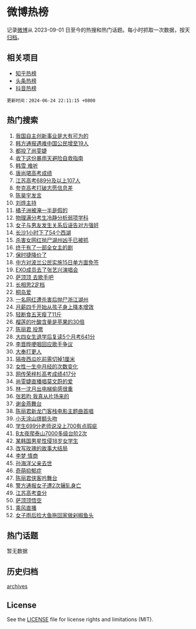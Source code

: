 # 微博热榜

记录[微博](https://www.weibo.com)从 2023-09-01 日至今的热搜和热门话题。每小时抓取一次数据，按天[归档](archives)。

## 相关项目

- [知乎热榜](https://github.com/hotarchive/zhihu)
- [头条热榜](https://github.com/hotarchive/toutiao)
- [抖音热榜](https://github.com/hotarchive/douyin)


`更新时间：2024-06-24 22:11:15 +0800`

## 热门搜索

1. [我国自主创新事业是大有可为的](https://m.weibo.cn/search?containerid=100103type%3D1%26t%3D10%26q%3D%23%E6%88%91%E5%9B%BD%E8%87%AA%E4%B8%BB%E5%88%9B%E6%96%B0%E4%BA%8B%E4%B8%9A%E6%98%AF%E5%A4%A7%E6%9C%89%E5%8F%AF%E4%B8%BA%E7%9A%84%23&stream_entry_id=51&isnewpage=1&extparam=seat%3D1%26filter_type%3Drealtimehot%26stream_entry_id%3D51%26c_type%3D51%26q%3D%2523%25E6%2588%2591%25E5%259B%25BD%25E8%2587%25AA%25E4%25B8%25BB%25E5%2588%259B%25E6%2596%25B0%25E4%25BA%258B%25E4%25B8%259A%25E6%2598%25AF%25E5%25A4%25A7%25E6%259C%2589%25E5%258F%25AF%25E4%25B8%25BA%25E7%259A%2584%2523%26pos%3D0%26cate%3D10103%26dgr%3D0%26display_time%3D1719238274%26pre_seqid%3D17192382743210303739)
1. [韩方通报遇难中国公民增至19人](https://m.weibo.cn/search?containerid=100103type%3D1%26t%3D10%26q%3D%23%E9%9F%A9%E6%96%B9%E9%80%9A%E6%8A%A5%E9%81%87%E9%9A%BE%E4%B8%AD%E5%9B%BD%E5%85%AC%E6%B0%91%E5%A2%9E%E8%87%B319%E4%BA%BA%23&stream_entry_id=31&isnewpage=1&extparam=seat%3D1%26band_rank%3D1%26c_type%3D31%26realpos%3D1%26dgr%3D0%26cate%3D5001%26stream_entry_id%3D31%26flag%3D2%26pos%3D0%26q%3D%2523%25E9%259F%25A9%25E6%2596%25B9%25E9%2580%259A%25E6%258A%25A5%25E9%2581%2587%25E9%259A%25BE%25E4%25B8%25AD%25E5%259B%25BD%25E5%2585%25AC%25E6%25B0%2591%25E5%25A2%259E%25E8%2587%25B319%25E4%25BA%25BA%2523%26lcate%3D5001%26filter_type%3Drealtimehot%26display_time%3D1719238274%26pre_seqid%3D17192382743210303739)
1. [都投了尚雯婕](https://m.weibo.cn/search?containerid=100103type%3D1%26t%3D10%26q%3D%23%E9%83%BD%E6%8A%95%E4%BA%86%E5%B0%9A%E9%9B%AF%E5%A9%95%23&stream_entry_id=31&isnewpage=1&extparam=seat%3D1%26band_rank%3D2%26c_type%3D31%26realpos%3D2%26dgr%3D0%26cate%3D5001%26stream_entry_id%3D31%26flag%3D2%26pos%3D1%26q%3D%2523%25E9%2583%25BD%25E6%258A%2595%25E4%25BA%2586%25E5%25B0%259A%25E9%259B%25AF%25E5%25A9%2595%2523%26lcate%3D5001%26filter_type%3Drealtimehot%26display_time%3D1719238274%26pre_seqid%3D17192382743210303739)
1. [收下这份暴雨天避险自救指南](https://m.weibo.cn/search?containerid=100103type%3D1%26t%3D10%26q%3D%23%E6%94%B6%E4%B8%8B%E8%BF%99%E4%BB%BD%E6%9A%B4%E9%9B%A8%E5%A4%A9%E9%81%BF%E9%99%A9%E8%87%AA%E6%95%91%E6%8C%87%E5%8D%97%23&stream_entry_id=31&isnewpage=1&extparam=seat%3D1%26band_rank%3D3%26c_type%3D31%26realpos%3D3%26dgr%3D0%26cate%3D5001%26stream_entry_id%3D31%26flag%3D1%26pos%3D2%26q%3D%2523%25E6%2594%25B6%25E4%25B8%258B%25E8%25BF%2599%25E4%25BB%25BD%25E6%259A%25B4%25E9%259B%25A8%25E5%25A4%25A9%25E9%2581%25BF%25E9%2599%25A9%25E8%2587%25AA%25E6%2595%2591%25E6%258C%2587%25E5%258D%2597%2523%26lcate%3D5001%26filter_type%3Drealtimehot%26display_time%3D1719238274%26pre_seqid%3D17192382743210303739)
1. [韩雪 难听](https://m.weibo.cn/search?containerid=100103type%3D1%26t%3D10%26q%3D%E9%9F%A9%E9%9B%AA+%E9%9A%BE%E5%90%AC&stream_entry_id=31&isnewpage=1&extparam=seat%3D1%26band_rank%3D4%26c_type%3D31%26realpos%3D4%26dgr%3D0%26cate%3D5001%26stream_entry_id%3D31%26flag%3D2%26pos%3D3%26q%3D%25E9%259F%25A9%25E9%259B%25AA%2520%25E9%259A%25BE%25E5%2590%25AC%26lcate%3D5001%26filter_type%3Drealtimehot%26display_time%3D1719238274%26pre_seqid%3D17192382743210303739)
1. [唐尚珺高考成绩](https://m.weibo.cn/search?containerid=100103type%3D1%26t%3D10%26q%3D%E5%94%90%E5%B0%9A%E7%8F%BA%E9%AB%98%E8%80%83%E6%88%90%E7%BB%A9&stream_entry_id=31&isnewpage=1&extparam=seat%3D1%26band_rank%3D5%26c_type%3D31%26realpos%3D5%26dgr%3D0%26cate%3D5001%26stream_entry_id%3D31%26flag%3D1%26pos%3D4%26q%3D%25E5%2594%2590%25E5%25B0%259A%25E7%258F%25BA%25E9%25AB%2598%25E8%2580%2583%25E6%2588%2590%25E7%25BB%25A9%26lcate%3D5001%26filter_type%3Drealtimehot%26display_time%3D1719238274%26pre_seqid%3D17192382743210303739)
1. [江苏高考689分及以上107人](https://m.weibo.cn/search?containerid=100103type%3D1%26t%3D10%26q%3D%23%E6%B1%9F%E8%8B%8F%E9%AB%98%E8%80%83689%E5%88%86%E5%8F%8A%E4%BB%A5%E4%B8%8A107%E4%BA%BA%23&stream_entry_id=31&isnewpage=1&extparam=seat%3D1%26band_rank%3D6%26c_type%3D31%26realpos%3D6%26dgr%3D0%26cate%3D5001%26stream_entry_id%3D31%26flag%3D1%26pos%3D5%26q%3D%2523%25E6%25B1%259F%25E8%258B%258F%25E9%25AB%2598%25E8%2580%2583689%25E5%2588%2586%25E5%258F%258A%25E4%25BB%25A5%25E4%25B8%258A107%25E4%25BA%25BA%2523%26lcate%3D5001%26filter_type%3Drealtimehot%26display_time%3D1719238274%26pre_seqid%3D17192382743210303739)
1. [夸克高考打破志愿信息差](https://m.weibo.cn/search?containerid=100103type%3D1%26t%3D10%26q%3D%23%E5%A4%B8%E5%85%8B%E9%AB%98%E8%80%83%E6%89%93%E7%A0%B4%E5%BF%97%E6%84%BF%E4%BF%A1%E6%81%AF%E5%B7%AE%23&stream_entry_id=31&isnewpage=1&extparam=seat%3D1%26band_rank%3D7%26c_type%3D31%26q%3D%2523%25E5%25A4%25B8%25E5%2585%258B%25E9%25AB%2598%25E8%2580%2583%25E6%2589%2593%25E7%25A0%25B4%25E5%25BF%2597%25E6%2584%25BF%25E4%25BF%25A1%25E6%2581%25AF%25E5%25B7%25AE%2523%26dgr%3D0%26cate%3D5001%26adid%3D242664%26stream_entry_id%3D31%26filter_type%3Drealtimehot%26pos%3D6%26topic_ad%3D1%26lcate%3D5001%26is_ad_pos%3D1%26display_time%3D1719238274%26pre_seqid%3D17192382743210303739)
1. [陈昊宇发言](https://m.weibo.cn/search?containerid=100103type%3D1%26t%3D10%26q%3D%23%E9%99%88%E6%98%8A%E5%AE%87%E5%8F%91%E8%A8%80%23&stream_entry_id=31&isnewpage=1&extparam=seat%3D1%26band_rank%3D7%26c_type%3D31%26realpos%3D7%26dgr%3D0%26cate%3D5001%26stream_entry_id%3D31%26flag%3D1%26pos%3D7%26q%3D%2523%25E9%2599%2588%25E6%2598%258A%25E5%25AE%2587%25E5%258F%2591%25E8%25A8%2580%2523%26lcate%3D5001%26filter_type%3Drealtimehot%26display_time%3D1719238274%26pre_seqid%3D17192382743210303739)
1. [刘烨主持](https://m.weibo.cn/search?containerid=100103type%3D1%26t%3D10%26q%3D%E5%88%98%E7%83%A8%E4%B8%BB%E6%8C%81&stream_entry_id=31&isnewpage=1&extparam=seat%3D1%26band_rank%3D8%26c_type%3D31%26realpos%3D8%26dgr%3D0%26cate%3D5001%26stream_entry_id%3D31%26flag%3D1%26pos%3D8%26q%3D%25E5%2588%2598%25E7%2583%25A8%25E4%25B8%25BB%25E6%258C%2581%26lcate%3D5001%26filter_type%3Drealtimehot%26display_time%3D1719238274%26pre_seqid%3D17192382743210303739)
1. [橘子洲被淹一半是假的](https://m.weibo.cn/search?containerid=100103type%3D1%26t%3D10%26q%3D%23%E6%A9%98%E5%AD%90%E6%B4%B2%E8%A2%AB%E6%B7%B9%E4%B8%80%E5%8D%8A%E6%98%AF%E5%81%87%E7%9A%84%23&stream_entry_id=31&isnewpage=1&extparam=seat%3D1%26band_rank%3D9%26c_type%3D31%26realpos%3D9%26dgr%3D0%26cate%3D5001%26stream_entry_id%3D31%26flag%3D1%26pos%3D9%26q%3D%2523%25E6%25A9%2598%25E5%25AD%2590%25E6%25B4%25B2%25E8%25A2%25AB%25E6%25B7%25B9%25E4%25B8%2580%25E5%258D%258A%25E6%2598%25AF%25E5%2581%2587%25E7%259A%2584%2523%26lcate%3D5001%26filter_type%3Drealtimehot%26display_time%3D1719238274%26pre_seqid%3D17192382743210303739)
1. [物理满分考生冷静分析弱项学科](https://m.weibo.cn/search?containerid=100103type%3D1%26t%3D10%26q%3D%23%E7%89%A9%E7%90%86%E6%BB%A1%E5%88%86%E8%80%83%E7%94%9F%E5%86%B7%E9%9D%99%E5%88%86%E6%9E%90%E5%BC%B1%E9%A1%B9%E5%AD%A6%E7%A7%91%23&stream_entry_id=31&isnewpage=1&extparam=seat%3D1%26band_rank%3D10%26c_type%3D31%26realpos%3D10%26dgr%3D0%26cate%3D5001%26stream_entry_id%3D31%26flag%3D32768%26pos%3D10%26q%3D%2523%25E7%2589%25A9%25E7%2590%2586%25E6%25BB%25A1%25E5%2588%2586%25E8%2580%2583%25E7%2594%259F%25E5%2586%25B7%25E9%259D%2599%25E5%2588%2586%25E6%259E%2590%25E5%25BC%25B1%25E9%25A1%25B9%25E5%25AD%25A6%25E7%25A7%2591%2523%26lcate%3D5001%26filter_type%3Drealtimehot%26display_time%3D1719238274%26pre_seqid%3D17192382743210303739)
1. [女子与男友发生关系后诬告对方强奸](https://m.weibo.cn/search?containerid=100103type%3D1%26t%3D10%26q%3D%23%E5%A5%B3%E5%AD%90%E4%B8%8E%E7%94%B7%E5%8F%8B%E5%8F%91%E7%94%9F%E5%85%B3%E7%B3%BB%E5%90%8E%E8%AF%AC%E5%91%8A%E5%AF%B9%E6%96%B9%E5%BC%BA%E5%A5%B8%23&stream_entry_id=31&isnewpage=1&extparam=seat%3D1%26band_rank%3D11%26c_type%3D31%26realpos%3D11%26dgr%3D0%26cate%3D5001%26stream_entry_id%3D31%26flag%3D2%26pos%3D11%26q%3D%2523%25E5%25A5%25B3%25E5%25AD%2590%25E4%25B8%258E%25E7%2594%25B7%25E5%258F%258B%25E5%258F%2591%25E7%2594%259F%25E5%2585%25B3%25E7%25B3%25BB%25E5%2590%258E%25E8%25AF%25AC%25E5%2591%258A%25E5%25AF%25B9%25E6%2596%25B9%25E5%25BC%25BA%25E5%25A5%25B8%2523%26lcate%3D5001%26filter_type%3Drealtimehot%26display_time%3D1719238274%26pre_seqid%3D17192382743210303739)
1. [长沙1小时下了54个西湖](https://m.weibo.cn/search?containerid=100103type%3D1%26t%3D10%26q%3D%23%E9%95%BF%E6%B2%991%E5%B0%8F%E6%97%B6%E4%B8%8B%E4%BA%8654%E4%B8%AA%E8%A5%BF%E6%B9%96%23&stream_entry_id=31&isnewpage=1&extparam=seat%3D1%26band_rank%3D12%26c_type%3D31%26realpos%3D12%26dgr%3D0%26cate%3D5001%26stream_entry_id%3D31%26flag%3D0%26pos%3D12%26q%3D%2523%25E9%2595%25BF%25E6%25B2%25991%25E5%25B0%258F%25E6%2597%25B6%25E4%25B8%258B%25E4%25BA%258654%25E4%25B8%25AA%25E8%25A5%25BF%25E6%25B9%2596%2523%26lcate%3D5001%26filter_type%3Drealtimehot%26display_time%3D1719238274%26pre_seqid%3D17192382743210303739)
1. [杀害女网红抛尸湖州凶手已被抓](https://m.weibo.cn/search?containerid=100103type%3D1%26t%3D10%26q%3D%23%E6%9D%80%E5%AE%B3%E5%A5%B3%E7%BD%91%E7%BA%A2%E6%8A%9B%E5%B0%B8%E6%B9%96%E5%B7%9E%E5%87%B6%E6%89%8B%E5%B7%B2%E8%A2%AB%E6%8A%93%23&stream_entry_id=31&isnewpage=1&extparam=seat%3D1%26band_rank%3D13%26c_type%3D31%26realpos%3D13%26dgr%3D0%26cate%3D5001%26stream_entry_id%3D31%26flag%3D1%26pos%3D13%26q%3D%2523%25E6%259D%2580%25E5%25AE%25B3%25E5%25A5%25B3%25E7%25BD%2591%25E7%25BA%25A2%25E6%258A%259B%25E5%25B0%25B8%25E6%25B9%2596%25E5%25B7%259E%25E5%2587%25B6%25E6%2589%258B%25E5%25B7%25B2%25E8%25A2%25AB%25E6%258A%2593%2523%26lcate%3D5001%26filter_type%3Drealtimehot%26display_time%3D1719238274%26pre_seqid%3D17192382743210303739)
1. [终于有了一部全女主的剧](https://m.weibo.cn/search?containerid=100103type%3D1%26t%3D10%26q%3D%23%E7%BB%88%E4%BA%8E%E6%9C%89%E4%BA%86%E4%B8%80%E9%83%A8%E5%85%A8%E5%A5%B3%E4%B8%BB%E7%9A%84%E5%89%A7%23&stream_entry_id=31&isnewpage=1&extparam=seat%3D1%26band_rank%3D14%26c_type%3D31%26realpos%3D14%26dgr%3D0%26cate%3D5001%26stream_entry_id%3D31%26flag%3D2%26pos%3D14%26q%3D%2523%25E7%25BB%2588%25E4%25BA%258E%25E6%259C%2589%25E4%25BA%2586%25E4%25B8%2580%25E9%2583%25A8%25E5%2585%25A8%25E5%25A5%25B3%25E4%25B8%25BB%25E7%259A%2584%25E5%2589%25A7%2523%26lcate%3D5001%26filter_type%3Drealtimehot%26display_time%3D1719238274%26pre_seqid%3D17192382743210303739)
1. [保时捷降价了](https://m.weibo.cn/search?containerid=100103type%3D1%26t%3D10%26q%3D%23%E4%BF%9D%E6%97%B6%E6%8D%B7%E9%99%8D%E4%BB%B7%E4%BA%86%23&stream_entry_id=31&isnewpage=1&extparam=seat%3D1%26band_rank%3D15%26c_type%3D31%26realpos%3D15%26dgr%3D0%26cate%3D5001%26stream_entry_id%3D31%26flag%3D0%26pos%3D15%26q%3D%2523%25E4%25BF%259D%25E6%2597%25B6%25E6%258D%25B7%25E9%2599%258D%25E4%25BB%25B7%25E4%25BA%2586%2523%26lcate%3D5001%26filter_type%3Drealtimehot%26display_time%3D1719238274%26pre_seqid%3D17192382743210303739)
1. [中方对波兰公民实施15日单方面免签](https://m.weibo.cn/search?containerid=100103type%3D1%26t%3D10%26q%3D%23%E4%B8%AD%E6%96%B9%E5%AF%B9%E6%B3%A2%E5%85%B0%E5%85%AC%E6%B0%91%E5%AE%9E%E6%96%BD15%E6%97%A5%E5%8D%95%E6%96%B9%E9%9D%A2%E5%85%8D%E7%AD%BE%23&stream_entry_id=31&isnewpage=1&extparam=seat%3D1%26band_rank%3D16%26c_type%3D31%26realpos%3D16%26dgr%3D0%26cate%3D5001%26stream_entry_id%3D31%26flag%3D1%26pos%3D16%26q%3D%2523%25E4%25B8%25AD%25E6%2596%25B9%25E5%25AF%25B9%25E6%25B3%25A2%25E5%2585%25B0%25E5%2585%25AC%25E6%25B0%2591%25E5%25AE%259E%25E6%2596%25BD15%25E6%2597%25A5%25E5%258D%2595%25E6%2596%25B9%25E9%259D%25A2%25E5%2585%258D%25E7%25AD%25BE%2523%26lcate%3D5001%26filter_type%3Drealtimehot%26display_time%3D1719238274%26pre_seqid%3D17192382743210303739)
1. [EXO成员去了张艺兴演唱会](https://m.weibo.cn/search?containerid=100103type%3D1%26t%3D10%26q%3D%23EXO%E6%88%90%E5%91%98%E5%8E%BB%E4%BA%86%E5%BC%A0%E8%89%BA%E5%85%B4%E6%BC%94%E5%94%B1%E4%BC%9A%23&stream_entry_id=31&isnewpage=1&extparam=seat%3D1%26band_rank%3D17%26c_type%3D31%26realpos%3D17%26dgr%3D0%26cate%3D5001%26stream_entry_id%3D31%26flag%3D1%26pos%3D17%26q%3D%2523EXO%25E6%2588%2590%25E5%2591%2598%25E5%258E%25BB%25E4%25BA%2586%25E5%25BC%25A0%25E8%2589%25BA%25E5%2585%25B4%25E6%25BC%2594%25E5%2594%25B1%25E4%25BC%259A%2523%26lcate%3D5001%26filter_type%3Drealtimehot%26display_time%3D1719238274%26pre_seqid%3D17192382743210303739)
1. [萨顶顶 去歌手吧](https://m.weibo.cn/search?containerid=100103type%3D1%26t%3D10%26q%3D%E8%90%A8%E9%A1%B6%E9%A1%B6+%E5%8E%BB%E6%AD%8C%E6%89%8B%E5%90%A7&stream_entry_id=31&isnewpage=1&extparam=seat%3D1%26band_rank%3D18%26c_type%3D31%26realpos%3D18%26dgr%3D0%26cate%3D5001%26stream_entry_id%3D31%26flag%3D0%26pos%3D18%26q%3D%25E8%2590%25A8%25E9%25A1%25B6%25E9%25A1%25B6%2520%25E5%258E%25BB%25E6%25AD%258C%25E6%2589%258B%25E5%2590%25A7%26lcate%3D5001%26filter_type%3Drealtimehot%26display_time%3D1719238274%26pre_seqid%3D17192382743210303739)
1. [长相思2定档](https://m.weibo.cn/search?containerid=100103type%3D1%26t%3D10%26q%3D%23%E9%95%BF%E7%9B%B8%E6%80%9D2%E5%AE%9A%E6%A1%A3%23&stream_entry_id=31&isnewpage=1&extparam=seat%3D1%26band_rank%3D19%26c_type%3D31%26realpos%3D19%26dgr%3D0%26cate%3D5001%26stream_entry_id%3D31%26flag%3D0%26pos%3D19%26q%3D%2523%25E9%2595%25BF%25E7%259B%25B8%25E6%2580%259D2%25E5%25AE%259A%25E6%25A1%25A3%2523%26lcate%3D5001%26filter_type%3Drealtimehot%26display_time%3D1719238274%26pre_seqid%3D17192382743210303739)
1. [桐岛爱](https://m.weibo.cn/search?containerid=100103type%3D1%26t%3D10%26q%3D%E6%A1%90%E5%B2%9B%E7%88%B1&stream_entry_id=31&isnewpage=1&extparam=seat%3D1%26band_rank%3D20%26c_type%3D31%26realpos%3D20%26dgr%3D0%26cate%3D5001%26stream_entry_id%3D31%26flag%3D0%26pos%3D20%26q%3D%25E6%25A1%2590%25E5%25B2%259B%25E7%2588%25B1%26lcate%3D5001%26filter_type%3Drealtimehot%26display_time%3D1719238274%26pre_seqid%3D17192382743210303739)
1. [一名网红遭杀害后抛尸浙江湖州](https://m.weibo.cn/search?containerid=100103type%3D1%26t%3D10%26q%3D%23%E4%B8%80%E5%90%8D%E7%BD%91%E7%BA%A2%E9%81%AD%E6%9D%80%E5%AE%B3%E5%90%8E%E6%8A%9B%E5%B0%B8%E6%B5%99%E6%B1%9F%E6%B9%96%E5%B7%9E%23&stream_entry_id=31&isnewpage=1&extparam=seat%3D1%26band_rank%3D21%26c_type%3D31%26realpos%3D21%26dgr%3D0%26cate%3D5001%26stream_entry_id%3D31%26flag%3D2%26pos%3D21%26q%3D%2523%25E4%25B8%2580%25E5%2590%258D%25E7%25BD%2591%25E7%25BA%25A2%25E9%2581%25AD%25E6%259D%2580%25E5%25AE%25B3%25E5%2590%258E%25E6%258A%259B%25E5%25B0%25B8%25E6%25B5%2599%25E6%25B1%259F%25E6%25B9%2596%25E5%25B7%259E%2523%26lcate%3D5001%26filter_type%3Drealtimehot%26display_time%3D1719238274%26pre_seqid%3D17192382743210303739)
1. [月薪四千开始从孩子身上降本增效](https://m.weibo.cn/search?containerid=100103type%3D1%26t%3D10%26q%3D%23%E6%9C%88%E8%96%AA%E5%9B%9B%E5%8D%83%E5%BC%80%E5%A7%8B%E4%BB%8E%E5%AD%A9%E5%AD%90%E8%BA%AB%E4%B8%8A%E9%99%8D%E6%9C%AC%E5%A2%9E%E6%95%88%23&stream_entry_id=31&isnewpage=1&extparam=seat%3D1%26band_rank%3D22%26c_type%3D31%26realpos%3D22%26dgr%3D0%26cate%3D5001%26stream_entry_id%3D31%26flag%3D0%26pos%3D22%26q%3D%2523%25E6%259C%2588%25E8%2596%25AA%25E5%259B%259B%25E5%258D%2583%25E5%25BC%2580%25E5%25A7%258B%25E4%25BB%258E%25E5%25AD%25A9%25E5%25AD%2590%25E8%25BA%25AB%25E4%25B8%258A%25E9%2599%258D%25E6%259C%25AC%25E5%25A2%259E%25E6%2595%2588%2523%26lcate%3D5001%26filter_type%3Drealtimehot%26display_time%3D1719238274%26pre_seqid%3D17192382743210303739)
1. [轻断食五天瘦了11斤](https://m.weibo.cn/search?containerid=100103type%3D1%26t%3D10%26q%3D%23%E8%BD%BB%E6%96%AD%E9%A3%9F%E4%BA%94%E5%A4%A9%E7%98%A6%E4%BA%8611%E6%96%A4%23&stream_entry_id=31&isnewpage=1&extparam=seat%3D1%26band_rank%3D23%26c_type%3D31%26realpos%3D23%26dgr%3D0%26cate%3D5001%26stream_entry_id%3D31%26flag%3D0%26pos%3D23%26q%3D%2523%25E8%25BD%25BB%25E6%2596%25AD%25E9%25A3%259F%25E4%25BA%2594%25E5%25A4%25A9%25E7%2598%25A6%25E4%25BA%258611%25E6%2596%25A4%2523%26lcate%3D5001%26filter_type%3Drealtimehot%26display_time%3D1719238274%26pre_seqid%3D17192382743210303739)
1. [榴莲的叶酸含量是苹果的30倍](https://m.weibo.cn/search?containerid=100103type%3D1%26t%3D10%26q%3D%23%E6%A6%B4%E8%8E%B2%E7%9A%84%E5%8F%B6%E9%85%B8%E5%90%AB%E9%87%8F%E6%98%AF%E8%8B%B9%E6%9E%9C%E7%9A%8430%E5%80%8D%23&stream_entry_id=31&isnewpage=1&extparam=seat%3D1%26band_rank%3D24%26c_type%3D31%26realpos%3D24%26dgr%3D0%26cate%3D5001%26stream_entry_id%3D31%26flag%3D1%26pos%3D24%26q%3D%2523%25E6%25A6%25B4%25E8%258E%25B2%25E7%259A%2584%25E5%258F%25B6%25E9%2585%25B8%25E5%2590%25AB%25E9%2587%258F%25E6%2598%25AF%25E8%258B%25B9%25E6%259E%259C%25E7%259A%258430%25E5%2580%258D%2523%26lcate%3D5001%26filter_type%3Drealtimehot%26display_time%3D1719238274%26pre_seqid%3D17192382743210303739)
1. [陈丽君 投票](https://m.weibo.cn/search?containerid=100103type%3D1%26t%3D10%26q%3D%E9%99%88%E4%B8%BD%E5%90%9B+%E6%8A%95%E7%A5%A8&stream_entry_id=31&isnewpage=1&extparam=seat%3D1%26band_rank%3D25%26c_type%3D31%26realpos%3D25%26dgr%3D0%26cate%3D5001%26stream_entry_id%3D31%26flag%3D0%26pos%3D25%26q%3D%25E9%2599%2588%25E4%25B8%25BD%25E5%2590%259B%2520%25E6%258A%2595%25E7%25A5%25A8%26lcate%3D5001%26filter_type%3Drealtimehot%26display_time%3D1719238274%26pre_seqid%3D17192382743210303739)
1. [大四女生退学后复读5个月考641分](https://m.weibo.cn/search?containerid=100103type%3D1%26t%3D10%26q%3D%23%E5%A4%A7%E5%9B%9B%E5%A5%B3%E7%94%9F%E9%80%80%E5%AD%A6%E5%90%8E%E5%A4%8D%E8%AF%BB5%E4%B8%AA%E6%9C%88%E8%80%83641%E5%88%86%23&stream_entry_id=31&isnewpage=1&extparam=seat%3D1%26band_rank%3D26%26c_type%3D31%26realpos%3D26%26dgr%3D0%26cate%3D5001%26stream_entry_id%3D31%26flag%3D0%26pos%3D26%26q%3D%2523%25E5%25A4%25A7%25E5%259B%259B%25E5%25A5%25B3%25E7%2594%259F%25E9%2580%2580%25E5%25AD%25A6%25E5%2590%258E%25E5%25A4%258D%25E8%25AF%25BB5%25E4%25B8%25AA%25E6%259C%2588%25E8%2580%2583641%25E5%2588%2586%2523%26lcate%3D5001%26filter_type%3Drealtimehot%26display_time%3D1719238274%26pre_seqid%3D17192382743210303739)
1. [李晋晔哽咽回应歌手争议](https://m.weibo.cn/search?containerid=100103type%3D1%26t%3D10%26q%3D%23%E6%9D%8E%E6%99%8B%E6%99%94%E5%93%BD%E5%92%BD%E5%9B%9E%E5%BA%94%E6%AD%8C%E6%89%8B%E4%BA%89%E8%AE%AE%23&stream_entry_id=31&isnewpage=1&extparam=seat%3D1%26band_rank%3D27%26c_type%3D31%26realpos%3D27%26dgr%3D0%26cate%3D5001%26stream_entry_id%3D31%26flag%3D0%26pos%3D27%26q%3D%2523%25E6%259D%258E%25E6%2599%258B%25E6%2599%2594%25E5%2593%25BD%25E5%2592%25BD%25E5%259B%259E%25E5%25BA%2594%25E6%25AD%258C%25E6%2589%258B%25E4%25BA%2589%25E8%25AE%25AE%2523%26lcate%3D5001%26filter_type%3Drealtimehot%26display_time%3D1719238274%26pre_seqid%3D17192382743210303739)
1. [大奉打更人](https://m.weibo.cn/search?containerid=100103type%3D1%26t%3D10%26q%3D%E5%A4%A7%E5%A5%89%E6%89%93%E6%9B%B4%E4%BA%BA&stream_entry_id=31&isnewpage=1&extparam=seat%3D1%26band_rank%3D28%26c_type%3D31%26realpos%3D28%26dgr%3D0%26cate%3D5001%26stream_entry_id%3D31%26flag%3D0%26pos%3D28%26q%3D%25E5%25A4%25A7%25E5%25A5%2589%25E6%2589%2593%25E6%259B%25B4%25E4%25BA%25BA%26lcate%3D5001%26filter_type%3Drealtimehot%26display_time%3D1719238274%26pre_seqid%3D17192382743210303739)
1. [隔夜西瓜吃前需切掉1厘米](https://m.weibo.cn/search?containerid=100103type%3D1%26t%3D10%26q%3D%23%E9%9A%94%E5%A4%9C%E8%A5%BF%E7%93%9C%E5%90%83%E5%89%8D%E9%9C%80%E5%88%87%E6%8E%891%E5%8E%98%E7%B1%B3%23&stream_entry_id=31&isnewpage=1&extparam=seat%3D1%26band_rank%3D29%26c_type%3D31%26realpos%3D29%26dgr%3D0%26cate%3D5001%26stream_entry_id%3D31%26flag%3D0%26pos%3D29%26q%3D%2523%25E9%259A%2594%25E5%25A4%259C%25E8%25A5%25BF%25E7%2593%259C%25E5%2590%2583%25E5%2589%258D%25E9%259C%2580%25E5%2588%2587%25E6%258E%25891%25E5%258E%2598%25E7%25B1%25B3%2523%26lcate%3D5001%26filter_type%3Drealtimehot%26display_time%3D1719238274%26pre_seqid%3D17192382743210303739)
1. [女性一生中月经的次数变化](https://m.weibo.cn/search?containerid=100103type%3D1%26t%3D10%26q%3D%23%E5%A5%B3%E6%80%A7%E4%B8%80%E7%94%9F%E4%B8%AD%E6%9C%88%E7%BB%8F%E7%9A%84%E6%AC%A1%E6%95%B0%E5%8F%98%E5%8C%96%23&stream_entry_id=31&isnewpage=1&extparam=seat%3D1%26band_rank%3D30%26c_type%3D31%26realpos%3D30%26dgr%3D0%26cate%3D5001%26stream_entry_id%3D31%26flag%3D0%26pos%3D30%26q%3D%2523%25E5%25A5%25B3%25E6%2580%25A7%25E4%25B8%2580%25E7%2594%259F%25E4%25B8%25AD%25E6%259C%2588%25E7%25BB%258F%25E7%259A%2584%25E6%25AC%25A1%25E6%2595%25B0%25E5%258F%2598%25E5%258C%2596%2523%26lcate%3D5001%26filter_type%3Drealtimehot%26display_time%3D1719238274%26pre_seqid%3D17192382743210303739)
1. [网传荣梓杉高考成绩417分](https://m.weibo.cn/search?containerid=100103type%3D1%26t%3D10%26q%3D%23%E7%BD%91%E4%BC%A0%E8%8D%A3%E6%A2%93%E6%9D%89%E9%AB%98%E8%80%83%E6%88%90%E7%BB%A9417%E5%88%86%23&stream_entry_id=31&isnewpage=1&extparam=seat%3D1%26band_rank%3D31%26c_type%3D31%26realpos%3D31%26dgr%3D0%26cate%3D5001%26stream_entry_id%3D31%26flag%3D0%26pos%3D31%26q%3D%2523%25E7%25BD%2591%25E4%25BC%25A0%25E8%258D%25A3%25E6%25A2%2593%25E6%259D%2589%25E9%25AB%2598%25E8%2580%2583%25E6%2588%2590%25E7%25BB%25A9417%25E5%2588%2586%2523%26lcate%3D5001%26filter_type%3Drealtimehot%26display_time%3D1719238274%26pre_seqid%3D17192382743210303739)
1. [尚雯婕直播唱莫文蔚的爱](https://m.weibo.cn/search?containerid=100103type%3D1%26t%3D10%26q%3D%23%E5%B0%9A%E9%9B%AF%E5%A9%95%E7%9B%B4%E6%92%AD%E5%94%B1%E8%8E%AB%E6%96%87%E8%94%9A%E7%9A%84%E7%88%B1%23&stream_entry_id=31&isnewpage=1&extparam=seat%3D1%26band_rank%3D32%26c_type%3D31%26realpos%3D32%26dgr%3D0%26cate%3D5001%26stream_entry_id%3D31%26flag%3D1%26pos%3D32%26q%3D%2523%25E5%25B0%259A%25E9%259B%25AF%25E5%25A9%2595%25E7%259B%25B4%25E6%2592%25AD%25E5%2594%25B1%25E8%258E%25AB%25E6%2596%2587%25E8%2594%259A%25E7%259A%2584%25E7%2588%25B1%2523%26lcate%3D5001%26filter_type%3Drealtimehot%26display_time%3D1719238274%26pre_seqid%3D17192382743210303739)
1. [林一沈月出电梯偷感很重](https://m.weibo.cn/search?containerid=100103type%3D1%26t%3D10%26q%3D%23%E6%9E%97%E4%B8%80%E6%B2%88%E6%9C%88%E5%87%BA%E7%94%B5%E6%A2%AF%E5%81%B7%E6%84%9F%E5%BE%88%E9%87%8D%23&stream_entry_id=31&isnewpage=1&extparam=seat%3D1%26band_rank%3D33%26c_type%3D31%26realpos%3D33%26dgr%3D0%26cate%3D5001%26stream_entry_id%3D31%26flag%3D1%26pos%3D33%26q%3D%2523%25E6%259E%2597%25E4%25B8%2580%25E6%25B2%2588%25E6%259C%2588%25E5%2587%25BA%25E7%2594%25B5%25E6%25A2%25AF%25E5%2581%25B7%25E6%2584%259F%25E5%25BE%2588%25E9%2587%258D%2523%26lcate%3D5001%26filter_type%3Drealtimehot%26display_time%3D1719238274%26pre_seqid%3D17192382743210303739)
1. [张若昀 我真从片场来的](https://m.weibo.cn/search?containerid=100103type%3D1%26t%3D10%26q%3D%E5%BC%A0%E8%8B%A5%E6%98%80+%E6%88%91%E7%9C%9F%E4%BB%8E%E7%89%87%E5%9C%BA%E6%9D%A5%E7%9A%84&stream_entry_id=31&isnewpage=1&extparam=seat%3D1%26band_rank%3D34%26c_type%3D31%26realpos%3D34%26dgr%3D0%26cate%3D5001%26stream_entry_id%3D31%26flag%3D1%26pos%3D34%26q%3D%25E5%25BC%25A0%25E8%258B%25A5%25E6%2598%2580%2520%25E6%2588%2591%25E7%259C%259F%25E4%25BB%258E%25E7%2589%2587%25E5%259C%25BA%25E6%259D%25A5%25E7%259A%2584%26lcate%3D5001%26filter_type%3Drealtimehot%26display_time%3D1719238274%26pre_seqid%3D17192382743210303739)
1. [谢金燕舞台](https://m.weibo.cn/search?containerid=100103type%3D1%26t%3D10%26q%3D%E8%B0%A2%E9%87%91%E7%87%95%E8%88%9E%E5%8F%B0&stream_entry_id=31&isnewpage=1&extparam=seat%3D1%26band_rank%3D35%26c_type%3D31%26realpos%3D35%26dgr%3D0%26cate%3D5001%26stream_entry_id%3D31%26flag%3D1%26pos%3D35%26q%3D%25E8%25B0%25A2%25E9%2587%2591%25E7%2587%2595%25E8%2588%259E%25E5%258F%25B0%26lcate%3D5001%26filter_type%3Drealtimehot%26display_time%3D1719238274%26pre_seqid%3D17192382743210303739)
1. [陈丽君新龙门客栈电影主题曲首唱](https://m.weibo.cn/search?containerid=100103type%3D1%26t%3D10%26q%3D%23%E9%99%88%E4%B8%BD%E5%90%9B%E6%96%B0%E9%BE%99%E9%97%A8%E5%AE%A2%E6%A0%88%E7%94%B5%E5%BD%B1%E4%B8%BB%E9%A2%98%E6%9B%B2%E9%A6%96%E5%94%B1%23&stream_entry_id=31&isnewpage=1&extparam=seat%3D1%26band_rank%3D36%26c_type%3D31%26realpos%3D36%26dgr%3D0%26cate%3D5001%26stream_entry_id%3D31%26flag%3D1%26pos%3D36%26q%3D%2523%25E9%2599%2588%25E4%25B8%25BD%25E5%2590%259B%25E6%2596%25B0%25E9%25BE%2599%25E9%2597%25A8%25E5%25AE%25A2%25E6%25A0%2588%25E7%2594%25B5%25E5%25BD%25B1%25E4%25B8%25BB%25E9%25A2%2598%25E6%259B%25B2%25E9%25A6%2596%25E5%2594%25B1%2523%26lcate%3D5001%26filter_type%3Drealtimehot%26display_time%3D1719238274%26pre_seqid%3D17192382743210303739)
1. [小夭涂山璟额头吻](https://m.weibo.cn/search?containerid=100103type%3D1%26t%3D10%26q%3D%23%E5%B0%8F%E5%A4%AD%E6%B6%82%E5%B1%B1%E7%92%9F%E9%A2%9D%E5%A4%B4%E5%90%BB%23&stream_entry_id=31&isnewpage=1&extparam=seat%3D1%26band_rank%3D37%26c_type%3D31%26realpos%3D37%26dgr%3D0%26cate%3D5001%26stream_entry_id%3D31%26flag%3D0%26pos%3D37%26q%3D%2523%25E5%25B0%258F%25E5%25A4%25AD%25E6%25B6%2582%25E5%25B1%25B1%25E7%2592%259F%25E9%25A2%259D%25E5%25A4%25B4%25E5%2590%25BB%2523%26lcate%3D5001%26filter_type%3Drealtimehot%26display_time%3D1719238274%26pre_seqid%3D17192382743210303739)
1. [学生699分老师说没上700有点瑕疵](https://m.weibo.cn/search?containerid=100103type%3D1%26t%3D10%26q%3D%23%E5%AD%A6%E7%94%9F699%E5%88%86%E8%80%81%E5%B8%88%E8%AF%B4%E6%B2%A1%E4%B8%8A700%E6%9C%89%E7%82%B9%E7%91%95%E7%96%B5%23&stream_entry_id=31&isnewpage=1&extparam=seat%3D1%26band_rank%3D38%26c_type%3D31%26realpos%3D38%26dgr%3D0%26cate%3D5001%26stream_entry_id%3D31%26flag%3D32768%26pos%3D38%26q%3D%2523%25E5%25AD%25A6%25E7%2594%259F699%25E5%2588%2586%25E8%2580%2581%25E5%25B8%2588%25E8%25AF%25B4%25E6%25B2%25A1%25E4%25B8%258A700%25E6%259C%2589%25E7%2582%25B9%25E7%2591%2595%25E7%2596%25B5%2523%26lcate%3D5001%26filter_type%3Drealtimehot%26display_time%3D1719238274%26pre_seqid%3D17192382743210303739)
1. [B太夜爬泰山7000多级台阶2次](https://m.weibo.cn/search?containerid=100103type%3D1%26t%3D10%26q%3D%23B%E5%A4%AA%E5%A4%9C%E7%88%AC%E6%B3%B0%E5%B1%B17000%E5%A4%9A%E7%BA%A7%E5%8F%B0%E9%98%B62%E6%AC%A1%23&stream_entry_id=31&isnewpage=1&extparam=seat%3D1%26band_rank%3D39%26c_type%3D31%26realpos%3D39%26dgr%3D0%26cate%3D5001%26stream_entry_id%3D31%26flag%3D0%26pos%3D39%26q%3D%2523B%25E5%25A4%25AA%25E5%25A4%259C%25E7%2588%25AC%25E6%25B3%25B0%25E5%25B1%25B17000%25E5%25A4%259A%25E7%25BA%25A7%25E5%258F%25B0%25E9%2598%25B62%25E6%25AC%25A1%2523%26lcate%3D5001%26filter_type%3Drealtimehot%26display_time%3D1719238274%26pre_seqid%3D17192382743210303739)
1. [某韩国男星性侵18岁女学生](https://m.weibo.cn/search?containerid=100103type%3D1%26t%3D10%26q%3D%23%E6%9F%90%E9%9F%A9%E5%9B%BD%E7%94%B7%E6%98%9F%E6%80%A7%E4%BE%B518%E5%B2%81%E5%A5%B3%E5%AD%A6%E7%94%9F%23&stream_entry_id=31&isnewpage=1&extparam=seat%3D1%26band_rank%3D40%26c_type%3D31%26realpos%3D40%26dgr%3D0%26cate%3D5001%26stream_entry_id%3D31%26flag%3D0%26pos%3D40%26q%3D%2523%25E6%259F%2590%25E9%259F%25A9%25E5%259B%25BD%25E7%2594%25B7%25E6%2598%259F%25E6%2580%25A7%25E4%25BE%25B518%25E5%25B2%2581%25E5%25A5%25B3%25E5%25AD%25A6%25E7%2594%259F%2523%26lcate%3D5001%26filter_type%3Drealtimehot%26display_time%3D1719238274%26pre_seqid%3D17192382743210303739)
1. [改写玫瑰的故事大结局](https://m.weibo.cn/search?containerid=100103type%3D1%26t%3D10%26q%3D%23%E6%94%B9%E5%86%99%E7%8E%AB%E7%91%B0%E7%9A%84%E6%95%85%E4%BA%8B%E5%A4%A7%E7%BB%93%E5%B1%80%23&stream_entry_id=31&isnewpage=1&extparam=seat%3D1%26band_rank%3D41%26c_type%3D31%26realpos%3D41%26dgr%3D0%26cate%3D5001%26stream_entry_id%3D31%26flag%3D1%26pos%3D41%26q%3D%2523%25E6%2594%25B9%25E5%2586%2599%25E7%258E%25AB%25E7%2591%25B0%25E7%259A%2584%25E6%2595%2585%25E4%25BA%258B%25E5%25A4%25A7%25E7%25BB%2593%25E5%25B1%2580%2523%26lcate%3D5001%26filter_type%3Drealtimehot%26display_time%3D1719238274%26pre_seqid%3D17192382743210303739)
1. [李梦 情商](https://m.weibo.cn/search?containerid=100103type%3D1%26t%3D10%26q%3D%E6%9D%8E%E6%A2%A6+%E6%83%85%E5%95%86&stream_entry_id=31&isnewpage=1&extparam=seat%3D1%26band_rank%3D42%26c_type%3D31%26realpos%3D42%26dgr%3D0%26cate%3D5001%26stream_entry_id%3D31%26flag%3D0%26pos%3D42%26q%3D%25E6%259D%258E%25E6%25A2%25A6%2520%25E6%2583%2585%25E5%2595%2586%26lcate%3D5001%26filter_type%3Drealtimehot%26display_time%3D1719238274%26pre_seqid%3D17192382743210303739)
1. [孙海洋父亲去世](https://m.weibo.cn/search?containerid=100103type%3D1%26t%3D10%26q%3D%23%E5%AD%99%E6%B5%B7%E6%B4%8B%E7%88%B6%E4%BA%B2%E5%8E%BB%E4%B8%96%23&stream_entry_id=31&isnewpage=1&extparam=seat%3D1%26band_rank%3D43%26c_type%3D31%26realpos%3D43%26dgr%3D0%26cate%3D5001%26stream_entry_id%3D31%26flag%3D0%26pos%3D43%26q%3D%2523%25E5%25AD%2599%25E6%25B5%25B7%25E6%25B4%258B%25E7%2588%25B6%25E4%25BA%25B2%25E5%258E%25BB%25E4%25B8%2596%2523%26lcate%3D5001%26filter_type%3Drealtimehot%26display_time%3D1719238274%26pre_seqid%3D17192382743210303739)
1. [奇萌抑郁症](https://m.weibo.cn/search?containerid=100103type%3D1%26t%3D10%26q%3D%23%E5%A5%87%E8%90%8C%E6%8A%91%E9%83%81%E7%97%87%23&stream_entry_id=31&isnewpage=1&extparam=seat%3D1%26band_rank%3D44%26c_type%3D31%26realpos%3D44%26dgr%3D0%26cate%3D5001%26stream_entry_id%3D31%26flag%3D1%26pos%3D44%26q%3D%2523%25E5%25A5%2587%25E8%2590%258C%25E6%258A%2591%25E9%2583%2581%25E7%2597%2587%2523%26lcate%3D5001%26filter_type%3Drealtimehot%26display_time%3D1719238274%26pre_seqid%3D17192382743210303739)
1. [陈丽君侠客吟舞台](https://m.weibo.cn/search?containerid=100103type%3D1%26t%3D10%26q%3D%23%E9%99%88%E4%B8%BD%E5%90%9B%E4%BE%A0%E5%AE%A2%E5%90%9F%E8%88%9E%E5%8F%B0%23&stream_entry_id=31&isnewpage=1&extparam=seat%3D1%26band_rank%3D45%26c_type%3D31%26realpos%3D45%26dgr%3D0%26cate%3D5001%26stream_entry_id%3D31%26flag%3D1%26pos%3D45%26q%3D%2523%25E9%2599%2588%25E4%25B8%25BD%25E5%2590%259B%25E4%25BE%25A0%25E5%25AE%25A2%25E5%2590%259F%25E8%2588%259E%25E5%258F%25B0%2523%26lcate%3D5001%26filter_type%3Drealtimehot%26display_time%3D1719238274%26pre_seqid%3D17192382743210303739)
1. [警方通报女子遭2次辗轧身亡](https://m.weibo.cn/search?containerid=100103type%3D1%26t%3D10%26q%3D%23%E8%AD%A6%E6%96%B9%E9%80%9A%E6%8A%A5%E5%A5%B3%E5%AD%90%E9%81%AD2%E6%AC%A1%E8%BE%97%E8%BD%A7%E8%BA%AB%E4%BA%A1%23&stream_entry_id=31&isnewpage=1&extparam=seat%3D1%26band_rank%3D46%26c_type%3D31%26realpos%3D46%26dgr%3D0%26cate%3D5001%26stream_entry_id%3D31%26flag%3D0%26pos%3D46%26q%3D%2523%25E8%25AD%25A6%25E6%2596%25B9%25E9%2580%259A%25E6%258A%25A5%25E5%25A5%25B3%25E5%25AD%2590%25E9%2581%25AD2%25E6%25AC%25A1%25E8%25BE%2597%25E8%25BD%25A7%25E8%25BA%25AB%25E4%25BA%25A1%2523%26lcate%3D5001%26filter_type%3Drealtimehot%26display_time%3D1719238274%26pre_seqid%3D17192382743210303739)
1. [江苏高考查分](https://m.weibo.cn/search?containerid=100103type%3D1%26t%3D10%26q%3D%E6%B1%9F%E8%8B%8F%E9%AB%98%E8%80%83%E6%9F%A5%E5%88%86&stream_entry_id=31&isnewpage=1&extparam=seat%3D1%26band_rank%3D47%26c_type%3D31%26realpos%3D47%26dgr%3D0%26cate%3D5001%26stream_entry_id%3D31%26flag%3D0%26pos%3D47%26q%3D%25E6%25B1%259F%25E8%258B%258F%25E9%25AB%2598%25E8%2580%2583%25E6%259F%25A5%25E5%2588%2586%26lcate%3D5001%26filter_type%3Drealtimehot%26display_time%3D1719238274%26pre_seqid%3D17192382743210303739)
1. [萨顶顶悟空](https://m.weibo.cn/search?containerid=100103type%3D1%26t%3D10%26q%3D%E8%90%A8%E9%A1%B6%E9%A1%B6%E6%82%9F%E7%A9%BA&stream_entry_id=31&isnewpage=1&extparam=seat%3D1%26band_rank%3D48%26c_type%3D31%26realpos%3D48%26dgr%3D0%26cate%3D5001%26stream_entry_id%3D31%26flag%3D0%26pos%3D48%26q%3D%25E8%2590%25A8%25E9%25A1%25B6%25E9%25A1%25B6%25E6%2582%259F%25E7%25A9%25BA%26lcate%3D5001%26filter_type%3Drealtimehot%26display_time%3D1719238274%26pre_seqid%3D17192382743210303739)
1. [乘风直播](https://m.weibo.cn/search?containerid=100103type%3D1%26t%3D10%26q%3D%23%E4%B9%98%E9%A3%8E%E7%9B%B4%E6%92%AD%23&stream_entry_id=31&isnewpage=1&extparam=seat%3D1%26band_rank%3D49%26c_type%3D31%26realpos%3D49%26dgr%3D0%26cate%3D5001%26stream_entry_id%3D31%26flag%3D0%26pos%3D49%26q%3D%2523%25E4%25B9%2598%25E9%25A3%258E%25E7%259B%25B4%25E6%2592%25AD%2523%26lcate%3D5001%26filter_type%3Drealtimehot%26display_time%3D1719238274%26pre_seqid%3D17192382743210303739)
1. [女子雨后捡大鱼拖回家做剁椒鱼头](https://m.weibo.cn/search?containerid=100103type%3D1%26t%3D10%26q%3D%23%E5%A5%B3%E5%AD%90%E9%9B%A8%E5%90%8E%E6%8D%A1%E5%A4%A7%E9%B1%BC%E6%8B%96%E5%9B%9E%E5%AE%B6%E5%81%9A%E5%89%81%E6%A4%92%E9%B1%BC%E5%A4%B4%23&stream_entry_id=31&isnewpage=1&extparam=seat%3D1%26band_rank%3D50%26c_type%3D31%26realpos%3D50%26dgr%3D0%26cate%3D5001%26stream_entry_id%3D31%26flag%3D0%26pos%3D50%26q%3D%2523%25E5%25A5%25B3%25E5%25AD%2590%25E9%259B%25A8%25E5%2590%258E%25E6%258D%25A1%25E5%25A4%25A7%25E9%25B1%25BC%25E6%258B%2596%25E5%259B%259E%25E5%25AE%25B6%25E5%2581%259A%25E5%2589%2581%25E6%25A4%2592%25E9%25B1%25BC%25E5%25A4%25B4%2523%26lcate%3D5001%26filter_type%3Drealtimehot%26display_time%3D1719238274%26pre_seqid%3D17192382743210303739)

## 热门话题

暂无数据

## 历史归档

[archives](archives)

## License

See the [LICENSE](LICENSE) file for license rights and limitations (MIT).
